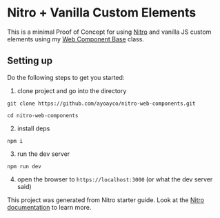 # Nitro + Vanilla Custom Elements

This is a minimal Proof of Concept for using [Nitro](https://nitro.unjs.io) and vanilla JS custom elements using my [Web Component Base](https://ayco.io/n/web-component-base) class.

## Setting up

Do the following steps to get you started:

1. clone project and go into the directory
```
git clone https://github.com/ayoayco/nitro-web-components.git
```
```
cd nitro-web-components
```

2. install deps
```
npm i
```

3. run the dev server
```
npm run dev
```

4. open the browser to `https://localhost:3000` (or what the dev server said)

This project was generated from Nitro starter guide. Look at the [Nitro documentation](https://nitro.unjs.io/) to learn more.

